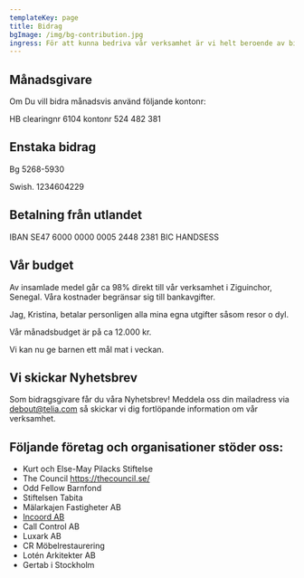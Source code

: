 ```yaml
---
templateKey: page
title: Bidrag
bgImage: /img/bg-contribution.jpg
ingress: För att kunna bedriva vår verksamhet är vi helt beroende av bidrag.
---
```

## Månadsgivare

Om Du vill bidra månadsvis använd följande kontonr: 

HB clearingnr 6104 kontonr 524 482 381

## Enstaka bidrag

Bg 5268-5930

Swish. 1234604229

## Betalning från utlandet

IBAN SE47 6000 0000 0005 2448 2381        BIC HANDSESS

## Vår budget

 Av insamlade medel går ca 98% direkt till vår verksamhet i Ziguinchor, Senegal. Våra kostnader begränsar sig till bankavgifter.

Jag, Kristina, betalar personligen alla mina egna utgifter såsom resor o dyl. 

Vår månadsbudget är på ca 12.000 kr.

Vi kan nu ge barnen ett mål mat i veckan.

## Vi skickar Nyhetsbrev

Som bidragsgivare får du våra Nyhetsbrev! Meddela oss din mailadress via debout@telia.com så skickar vi dig fortlöpande information om vår verksamhet. 

## Följande företag och organisationer stöder oss:

* Kurt och Else-May Pilacks Stiftelse
* The Council         https://thecouncil.se/
* Odd Fellow Barnfond
* Stiftelsen Tabita 
* Mälarkajen Fastigheter AB
* [Incoord AB](https://www.incoord.se/)
* Call Control AB
* Luxark AB
* CR Möbelrestaurering 
* Lotén Arkitekter AB
* Gertab i Stockholm
